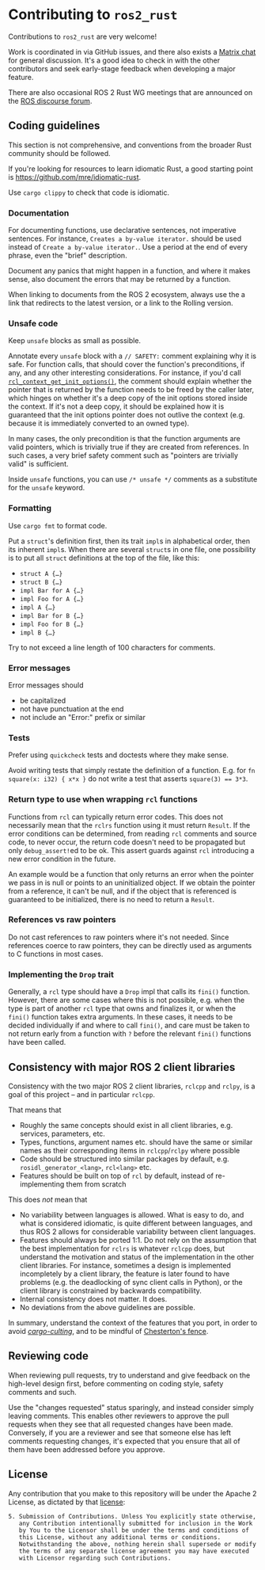 # Contributing to `ros2_rust`
Contributions to `ros2_rust` are very welcome!

Work is coordinated in via GitHub issues, and there also exists a [Matrix chat](https://matrix.to/#/+rosorg-rust:matrix.org) for general discussion. It's a good idea to check in with the other contributors and seek early-stage feedback when developing a major feature.

There are also occasional ROS 2 Rust WG meetings that are announced on the [ROS discourse forum](https://discourse.ros.org/).


## Coding guidelines
This section is not comprehensive, and conventions from the broader Rust community should be followed.

If you're looking for resources to learn idiomatic Rust, a good starting point is https://github.com/mre/idiomatic-rust.

Use `cargo clippy` to check that code is idiomatic.

### Documentation
For documenting functions, use declarative sentences, not imperative sentences. For instance, `Creates a by-value iterator.` should be used instead of `Create a by-value iterator.`. Use a period at the end of every phrase, even the "brief" description.

Document any panics that might happen in a function, and where it makes sense, also document the errors that may be returned by a function.

When linking to documents from the ROS 2 ecosystem, always use the a link that redirects to the latest version, or a link to the Rolling version.

### Unsafe code
Keep `unsafe` blocks as small as possible.

Annotate every `unsafe` block with a `// SAFETY:` comment explaining why it is safe. For function calls, that should cover the function's preconditions, if any, and any other interesting considerations. For instance, if you'd call [`rcl_context_get_init_options()`](https://github.com/ros2/rcl/blob/4b125b1af0e2e2c8c7dd0c8e18b5a8d36709058c/rcl/include/rcl/context.h#L217), the comment should explain whether the pointer that is returned by the function needs to be freed by the caller later, which hinges on whether it's a deep copy of the init options stored inside the context. If it's not a deep copy, it should be explained how it is guaranteed that the init options pointer does not outlive the context (e.g. because it is immediately converted to an owned type).

In many cases, the only precondition is that the function arguments are valid pointers, which is trivially true if they are created from references. In such cases, a very brief safety comment such as "pointers are trivially valid" is sufficient.

Inside `unsafe` functions, you can use `/* unsafe */` comments as a substitute for the `unsafe` keyword.

### Formatting
Use `cargo fmt` to format code.

Put a `struct`'s definition first, then its trait `impl`s in alphabetical order, then its inherent `impl`s. When there are several `struct`s in one file, one possibility is to put all `struct` definitions at the top of the file, like this:
- `struct A {…}`
- `struct B {…}`
- `impl Bar for A {…}`
- `impl Foo for A {…}`
- `impl A {…}`
- `impl Bar for B {…}`
- `impl Foo for B {…}`
- `impl B {…}`

Try to not exceed a line length of 100 characters for comments.

### Error messages
Error messages should
- be capitalized
- not have punctuation at the end
- not include an "Error:" prefix or similar

### Tests
Prefer using `quickcheck` tests and doctests where they make sense.

Avoid writing tests that simply restate the definition of a function. E.g. for `fn square(x: i32) { x*x }` do not write a test that asserts `square(3) == 3*3`.

### Return type to use when wrapping `rcl` functions
Functions from `rcl` can typically return error codes. This does not necessarily mean that the `rclrs` function using it must return `Result`. If the error conditions can be determined, from reading `rcl` comments and source code, to never occur, the return code doesn't need to be propagated but only `debug_assert!`ed to be ok. This assert guards against `rcl` introducing a new error condition in the future.

An example would be a function that only returns an error when the pointer we pass in is null or points to an uninitialized object. If we obtain the pointer from a reference, it can't be null, and if the object that is referenced is guaranteed to be initialized, there is no need to return a `Result`.

### References vs raw pointers

Do not cast references to raw pointers where it's not needed. Since references coerce to raw pointers, they can be directly used as arguments to C functions in most cases.

### Implementing the `Drop` trait

Generally, a `rcl` type should have a `Drop` impl that calls its `fini()` function. However, there are some cases where this is not possible, e.g. when the type is part of another `rcl` type that owns and finalizes it, or when the `fini()` function takes extra arguments. In these cases, it needs to be decided individually if and where to call `fini()`, and care must be taken to not return early from a function with `?` before the relevant `fini()` functions have been called.


## Consistency with major ROS 2 client libraries
Consistency with the two major ROS 2 client libraries, `rclcpp` and `rclpy`, is a goal of this project – and in particular `rclcpp`.

That means that
- Roughly the same concepts should exist in all client libraries, e.g. services, parameters, etc.
- Types, functions, argument names etc. should have the same or similar names as their corresponding items in `rclcpp`/`rclpy` where possible
- Code should be structured into similar packages by default, e.g. `rosidl_generator_<lang>`, `rcl<lang>` etc.
- Features should be built on top of `rcl` by default, instead of re-implementing them from scratch

This does _not_ mean that
- No variability between languages is allowed. What is easy to do, and what is considered idiomatic, is quite different between languages, and thus ROS 2 allows for considerable variability between client languages.
- Features should always be ported 1:1. Do not rely on the assumption that the best implementation for `rclrs` is whatever `rclcpp` does, but understand the motivation and status of the implementation in the other client libraries. For instance, sometimes a design is implemented incompletely by a client library, the feature is later found to have problems (e.g. the deadlocking of sync client calls in Python), or the client library is constrained by backwards compatibility.
- Internal consistency does not matter. It does.
- No deviations from the above guidelines are possible.

In summary, understand the context of the features that you port, in order to avoid [_cargo-culting_](https://en.wikipedia.org/wiki/Cargo_cult_programming), and to be mindful of [Chesterton's fence](https://en.wiktionary.org/wiki/Chesterton%27s_fence).


## Reviewing code

When reviewing pull requests, try to understand and give feedback on the high-level design first, before commenting on coding style, safety comments and such.

Use the "changes requested" status sparingly, and instead consider simply leaving comments. This enables other reviewers to approve the pull requests when they see that all requested changes have been made. Conversely, if you are a reviewer and see that someone else has left comments requesting changes, it's expected that you ensure that all of them have been addressed before you approve.


## License
Any contribution that you make to this repository will
be under the Apache 2 License, as dictated by that
[license](http://www.apache.org/licenses/LICENSE-2.0.html):

~~~
5. Submission of Contributions. Unless You explicitly state otherwise,
   any Contribution intentionally submitted for inclusion in the Work
   by You to the Licensor shall be under the terms and conditions of
   this License, without any additional terms or conditions.
   Notwithstanding the above, nothing herein shall supersede or modify
   the terms of any separate license agreement you may have executed
   with Licensor regarding such Contributions.
~~~

